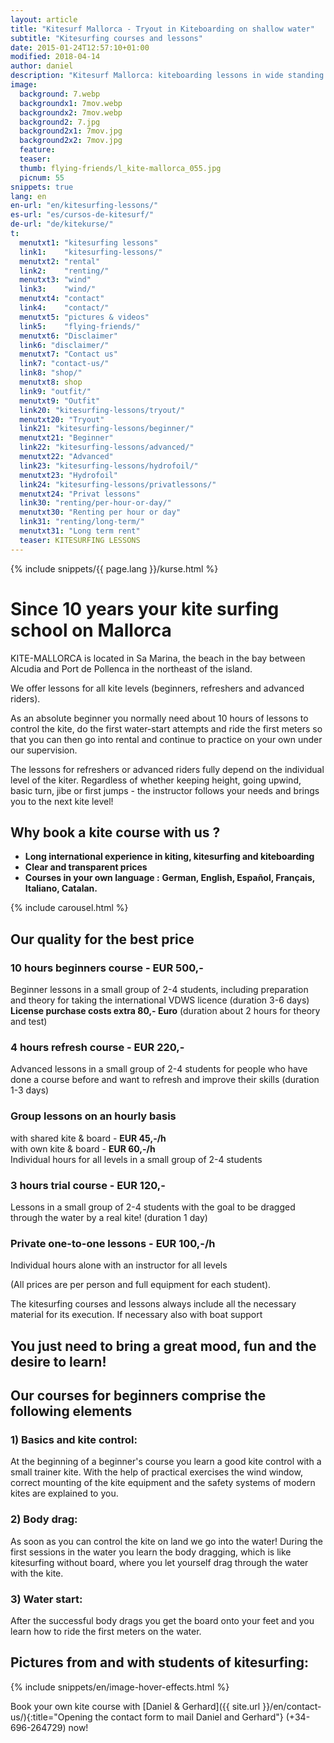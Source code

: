 ```yaml
---
layout: article
title: "Kitesurf Mallorca - Tryout in Kiteboarding on shallow water"
subtitle: "Kitesurfing courses and lessons"
date: 2015-01-24T12:57:10+01:00
modified: 2018-04-14
author: daniel
description: "Kitesurf Mallorca: kiteboarding lessons in wide standing area and flat water with all gear for each student"
image:
  background: 7.webp
  backgroundx1: 7mov.webp
  backgroundx2: 7mov.webp
  background2: 7.jpg
  background2x1: 7mov.jpg
  background2x2: 7mov.jpg
  feature:
  teaser:
  thumb: flying-friends/l_kite-mallorca_055.jpg
  picnum: 55
snippets: true
lang: en
en-url: "en/kitesurfing-lessons/"
es-url: "es/cursos-de-kitesurf/"
de-url: "de/kitekurse/"
t:
  menutxt1: "kitesurfing lessons"
  link1:    "kitesurfing-lessons/"
  menutxt2: "rental"
  link2:    "renting/"
  menutxt3: "wind"
  link3:    "wind/"
  menutxt4: "contact"
  link4:    "contact/"
  menutxt5: "pictures & videos"
  link5:    "flying-friends/"
  menutxt6: "Disclaimer"
  link6: "disclaimer/"
  menutxt7: "Contact us"
  link7: "contact-us/"
  link8: "shop/"
  menutxt8: shop
  link9: "outfit/"
  menutxt9: "Outfit"
  link20: "kitesurfing-lessons/tryout/"
  menutxt20: "Tryout"
  link21: "kitesurfing-lessons/beginner/"
  menutxt21: "Beginner"
  link22: "kitesurfing-lessons/advanced/"
  menutxt22: "Advanced"
  link23: "kitesurfing-lessons/hydrofoil/"
  menutxt23: "Hydrofoil"
  link24: "kitesurfing-lessons/privatlessons/"
  menutxt24: "Privat lessons"
  link30: "renting/per-hour-or-day/"
  menutxt30: "Renting per hour or day"
  link31: "renting/long-term/"
  menutxt31: "Long term rent"
  teaser: KITESURFING LESSONS
---
```

{% include snippets/{{ page.lang }}/kurse.html %}
# Since 10 years your kite surfing school on Mallorca

KITE-MALLORCA is located in Sa Marina, the beach in the bay between Alcudia and Port de Pollenca in the northeast of the island.  

We offer lessons for all kite levels (beginners, refreshers and advanced riders).  

As an absolute beginner you normally need about 10 hours of lessons to control the kite, do the first water-start attempts and ride the first meters so that you can then go into rental and continue to practice on your own under our supervision.  

The lessons for refreshers or advanced riders fully depend on the individual level of the kiter. Regardless of whether keeping height, going upwind, basic turn, jibe or first jumps - the instructor follows your needs and brings you to the next kite level!  

## Why book a kite course with us ?
* **Long international experience in kiting, kitesurfing and kiteboarding**
* **Clear and transparent prices**
* **Courses in your own language :**
**German, English, Español, Français, Italiano, Catalan.**

{% include carousel.html %}  

## Our quality for the best price  

### 10 hours beginners course - **EUR 500,-**  
Beginner lessons in a small group of 2-4 students, including preparation and theory for taking the international VDWS licence (duration 3-6 days)  
**License purchase costs extra 80,- Euro** (duration about 2 hours for theory and test)  

### 4 hours refresh course - **EUR 220,-**  
Advanced lessons in a small group of 2-4 students for people who have done a course before and want to refresh and improve their skills (duration 1-3 days)  
### Group lessons on an hourly basis  
with shared kite & board - **EUR 45,-/h**  
with own kite & board - **EUR 60,-/h**  
Individual hours for all levels in a small group of 2-4 students  

### 3 hours trial course - **EUR 120,-**  
Lessons in a small group of 2-4 students with the goal to be dragged through the water by a real kite! (duration 1 day)  

### Private one-to-one lessons - **EUR 100,-/h**  
Individual hours alone with an instructor for all levels

(All prices are per person and full equipment for each student).

The kitesurfing courses and lessons always include all the necessary material for its execution. If necessary also with boat support 

## **You just need to bring a great mood, fun and the desire to learn!**  

## **Our courses for beginners comprise the following elements**  

### 1) Basics and kite control:  
At the beginning of a beginner's course you learn a good kite control with a small trainer kite. With the help of practical exercises the wind window, correct mounting of the kite equipment and the safety systems of modern kites are explained to you.  

### 2) Body drag:  
As soon as you can control the kite on land we go into the water! During the first sessions in the water you learn the body dragging, which is like kitesurfing without board, where you let yourself drag through the water with the kite.  

### 3) Water start:  
After the successful body drags you get the board onto your feet and you learn how to ride the first meters on the water.  

## Pictures from and with students of kitesurfing:  

{% include snippets/en/image-hover-effects.html %}  
  
Book your own kite course with [Daniel & Gerhard]({{ site.url }}/en/contact-us/){:title="Opening the contact form to mail Daniel and Gerhard"} (+34-696-264729) now!  
